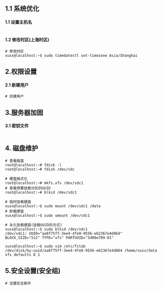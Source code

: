 ## 1.1 系统优化
#### 1.1 设置主机名
``` shell

```
#### 1.2 修改时区(上海时区)
``` shell
# 修改时区
xusx@localhost:~$ sudo timedatectl set-timezone Asia/Shanghai
```

## 2.权限设置
#### 2.1 新建用户
```
# 创建用户
```

## 3.服务器加固
#### 3.1 密钥文件
``` shell

```

## 4. 磁盘维护
``` shell
# 查看磁盘
root@localhost:~# fdisk -l
root@localhost:~# fdisk /dev/sdc

# 硬盘格式化 
root@localhost:~# mkfs.xfs /dev/sdc1
# 查看想要挂载分区的UUID
root@localhost:~# blkid /dev/sdc1

# 临时挂载硬盘
xusx@localhost:~$ sudo mount /dev/sdc1 /data
# 卸载硬盘
xusx@localhost:~$ sudo umount /dev/sdc1

# 永久挂载硬盘(挂载UUID的方式)
xusx@localhost:~$ sudo blkid /dev/sdc1
/dev/sdc1: UUID="aa8f75ff-3ee4-4fe0-9556-e62367e4d864" BLOCK_SIZE="512" TYPE="xfs" PARTUUID="3d00e709-01"

xusx@localhost:~$ sudo vim /etc/fstab
/dev/disk/by-uuid/aa8f75ff-3ee4-4fe0-9556-e62367e4d864 /home/xusx/data xfs defaults 0 1
```

## 5.安全设置(安全组)
``` shell
# 设置安全断开
```
